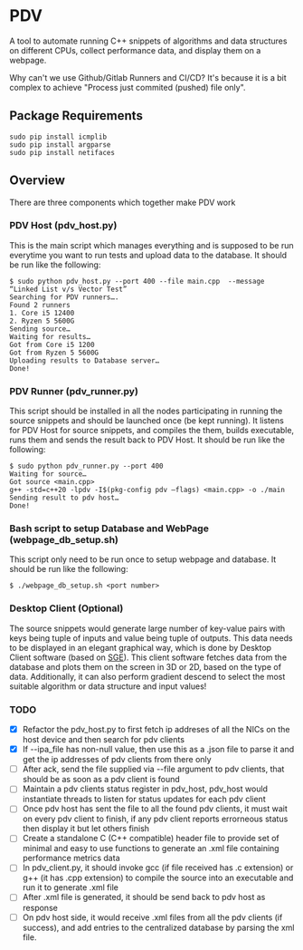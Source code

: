 # PDV
A tool to automate running C++ snippets of algorithms and data structures on different CPUs, collect performance data, and display them on a webpage.

Why can't we use Github/Gitlab Runners and CI/CD? It's because it is a bit complex to achieve "Process just commited (pushed) file only".

## Package Requirements
```
sudo pip install icmplib
sudo pip install argparse
sudo pip install netifaces
```
## Overview
There are three components which together make PDV work
### PDV Host (pdv_host.py)
This is the main script which manages everything and is supposed to be run everytime you want to run tests and upload data to the database.
It should be run like the following:
```
$ sudo python pdv_host.py --port 400 --file main.cpp  --message “Linked List v/s Vector Test”
Searching for PDV runners….
Found 2 runners
1. Core i5 12400
2. Ryzen 5 5600G
Sending source…
Waiting for results…
Got from Core i5 1200
Got from Ryzen 5 5600G
Uploading results to Database server…
Done!
```
### PDV Runner (pdv_runner.py)
This script should be installed in all the nodes participating in running the source snippets and should be launched once (be kept running).
It listens for PDV Host for source snippets, and compiles the them, builds executable, runs them and sends the result back to PDV Host.
It should be run like the following:
```
$ sudo python pdv_runner.py --port 400
Waiting for source…
Got source <main.cpp>
g++ -std=c++20 -lpdv -I$(pkg-config pdv –flags) <main.cpp> -o ./main
Sending result to pdv host…
Done!
```
### Bash script to setup Database and WebPage (webpage_db_setup.sh)
This script only need to be run once to setup webpage and database.
It should be run like the following:
```
$ ./webpage_db_setup.sh <port number>
```

### Desktop Client (Optional)
The source snippets would generate large number of key-value pairs with keys being tuple of inputs and value being tuple of outputs. This data needs to be displayed in an elegant graphical way, which is done by Desktop Client software (based on [SGE](https://github.com/ravi688/VulkanRenderer)).
This client software fetches data from the database and plots them on the screen in 3D or 2D, based on the type of data.
Additionally, it can also perform gradient descend to select the most suitable algorithm or data structure and input values!

### TODO
- [x] Refactor the pdv_host.py to first fetch ip addreses of all the NICs on the host device and then search for pdv clients
- [x] If --ipa_file has non-null value, then use this as a .json file to parse it and get the ip addresses of pdv clients from there only
- [ ] After ack, send the file supplied via --file argument to pdv clients, that should be as soon as a pdv client is found
- [ ] Maintain a pdv clients status register in pdv_host, pdv_host would instantiate threads to listen for status updates for each pdv client
- [ ] Once pdv host has sent the file to all the found pdv clients, it must wait on every pdv client to finish, if any pdv client reports errorneous status then display it but let others finish
- [ ] Create a standalone C (C++ compatible) header file to provide set of minimal and easy to use functions to generate an .xml file containing performance metrics data
- [ ] In pdv_client.py, it should invoke gcc (if file received has .c extension) or g++ (it has .cpp extension) to compile the source into an executable and run it to generate .xml file
- [ ] After .xml file is generated, it should be send back to pdv host as response
- [ ] On pdv host side, it would receive .xml files from all the pdv clients (if success), and add entries to the centralized database by parsing the xml file.
